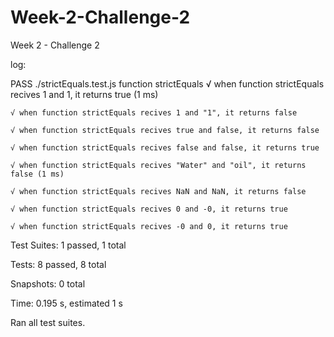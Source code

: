 # Week-2-Challenge-2
Week 2 - Challenge 2

log:


 PASS  ./strictEquals.test.js
  function strictEquals
    √ when function strictEquals recives 1 and 1, it returns true (1 ms)
    
    √ when function strictEquals recives 1 and "1", it returns false
    
    √ when function strictEquals recives true and false, it returns false
    
    √ when function strictEquals recives false and false, it returns true
    
    √ when function strictEquals recives "Water" and "oil", it returns false (1 ms)
    
    √ when function strictEquals recives NaN and NaN, it returns false
    
    √ when function strictEquals recives 0 and -0, it returns true
    
    √ when function strictEquals recives -0 and 0, it returns true

Test Suites: 1 passed, 1 total

Tests:       8 passed, 8 total

Snapshots:   0 total

Time:        0.195 s, estimated 1 s

Ran all test suites.
